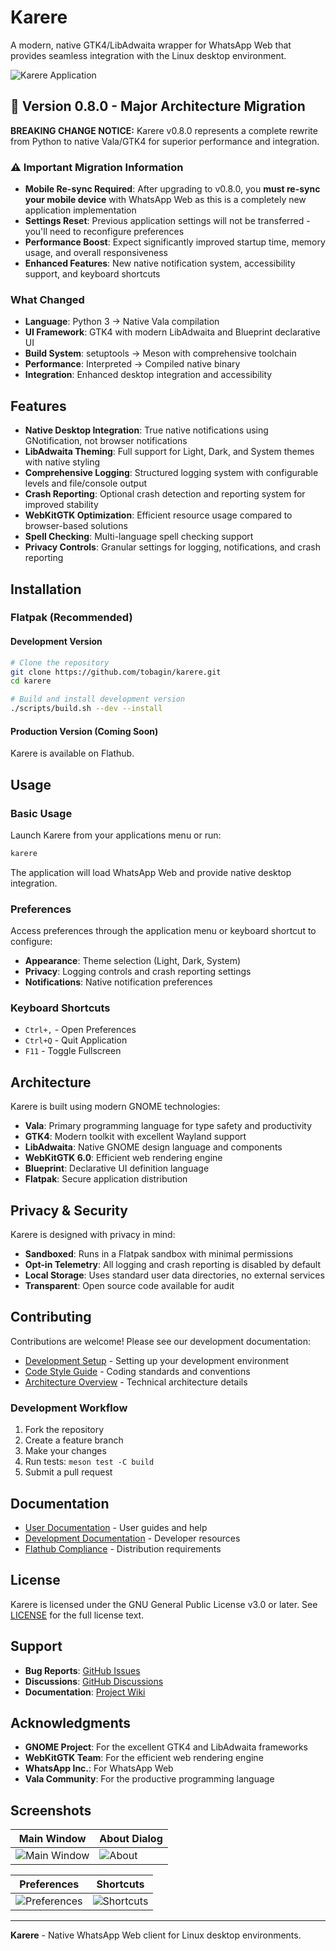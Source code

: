 # Karere

A modern, native GTK4/LibAdwaita wrapper for WhatsApp Web that provides seamless integration with the Linux desktop environment.

![Karere Application](https://raw.githubusercontent.com/tobagin/karere/main/data/screenshots/main-window.png)

## 🚀 Version 0.8.0 - Major Architecture Migration

**BREAKING CHANGE NOTICE:** Karere v0.8.0 represents a complete rewrite from Python to native Vala/GTK4 for superior performance and integration.

### ⚠️ Important Migration Information

- **Mobile Re-sync Required**: After upgrading to v0.8.0, you **must re-sync your mobile device** with WhatsApp Web as this is a completely new application implementation
- **Settings Reset**: Previous application settings will not be transferred - you'll need to reconfigure preferences
- **Performance Boost**: Expect significantly improved startup time, memory usage, and overall responsiveness
- **Enhanced Features**: New native notification system, accessibility support, and keyboard shortcuts

### What Changed
- **Language**: Python 3 → Native Vala compilation
- **UI Framework**: GTK4 with modern LibAdwaita and Blueprint declarative UI
- **Build System**: setuptools → Meson with comprehensive toolchain
- **Performance**: Interpreted → Compiled native binary
- **Integration**: Enhanced desktop integration and accessibility

## Features

- **Native Desktop Integration**: True native notifications using GNotification, not browser notifications
- **LibAdwaita Theming**: Full support for Light, Dark, and System themes with native styling
- **Comprehensive Logging**: Structured logging system with configurable levels and file/console output
- **Crash Reporting**: Optional crash detection and reporting system for improved stability
- **WebKitGTK Optimization**: Efficient resource usage compared to browser-based solutions
- **Spell Checking**: Multi-language spell checking support
- **Privacy Controls**: Granular settings for logging, notifications, and crash reporting

## Installation

### Flatpak (Recommended)

#### Development Version
```bash
# Clone the repository
git clone https://github.com/tobagin/karere.git
cd karere

# Build and install development version
./scripts/build.sh --dev --install
```

#### Production Version (Coming Soon)
Karere is available on Flathub.

## Usage

### Basic Usage

Launch Karere from your applications menu or run:
```bash
karere
```

The application will load WhatsApp Web and provide native desktop integration.

### Preferences

Access preferences through the application menu or keyboard shortcut to configure:

- **Appearance**: Theme selection (Light, Dark, System)
- **Privacy**: Logging controls and crash reporting settings
- **Notifications**: Native notification preferences

### Keyboard Shortcuts

- `Ctrl+,` - Open Preferences
- `Ctrl+Q` - Quit Application
- `F11` - Toggle Fullscreen

## Architecture

Karere is built using modern GNOME technologies:

- **Vala**: Primary programming language for type safety and productivity
- **GTK4**: Modern toolkit with excellent Wayland support
- **LibAdwaita**: Native GNOME design language and components
- **WebKitGTK 6.0**: Efficient web rendering engine
- **Blueprint**: Declarative UI definition language
- **Flatpak**: Secure application distribution

## Privacy & Security

Karere is designed with privacy in mind:

- **Sandboxed**: Runs in a Flatpak sandbox with minimal permissions
- **Opt-in Telemetry**: All logging and crash reporting is disabled by default
- **Local Storage**: Uses standard user data directories, no external services
- **Transparent**: Open source code available for audit

## Contributing

Contributions are welcome! Please see our development documentation:

- [Development Setup](docs/DEVELOPMENT.md) - Setting up your development environment
- [Code Style Guide](docs/CODE_STYLE.md) - Coding standards and conventions
- [Architecture Overview](docs/ARCHITECTURE.md) - Technical architecture details

### Development Workflow

1. Fork the repository
2. Create a feature branch
3. Make your changes
4. Run tests: `meson test -C build`
5. Submit a pull request

## Documentation

- [User Documentation](docs/) - User guides and help
- [Development Documentation](docs/DEVELOPMENT.md) - Developer resources
- [Flathub Compliance](docs/FLATHUB_COMPLIANCE.md) - Distribution requirements

## License

Karere is licensed under the GNU General Public License v3.0 or later. See [LICENSE](LICENSE) for the full license text.

## Support

- **Bug Reports**: [GitHub Issues](https://github.com/tobagin/karere/issues)
- **Discussions**: [GitHub Discussions](https://github.com/tobagin/karere/discussions)
- **Documentation**: [Project Wiki](https://github.com/tobagin/karere/wiki)

## Acknowledgments

- **GNOME Project**: For the excellent GTK4 and LibAdwaita frameworks
- **WebKitGTK Team**: For the efficient web rendering engine
- **WhatsApp Inc.**: For WhatsApp Web
- **Vala Community**: For the productive programming language

## Screenshots

| Main Window | About Dialog |
|-------------|--------------|
| ![Main Window](data/screenshots/main-window.png) | ![About](data/screenshots/about.png) |

| Preferences | Shortcuts |
|-------------|-----------|
| ![Preferences](data/screenshots/preferences.png) | ![Shortcuts](data/screenshots/shortcuts.png) |

---

**Karere** - Native WhatsApp Web client for Linux desktop environments.
